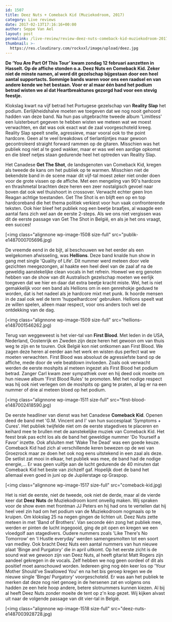 ```yaml
---
id: 1507
title: Deez Nuts + Comeback Kid (Muziekodroom, 2017)
category: Live reviews
date: 2017-02-13T17:16:16+00:00
author: Seppe Van Ael
layout: post
permalink: /live-review/review-deez-nuts-comeback-kid-muziekodroom-2017/
thumbnail: >-
  https://res.cloudinary.com/rockxxl/image/upload/deez.jpg
---
```

**<span class="_5yl5">De ‘You Are Part Of This Tour’ kwam zondag 12 februari aanzetten in Hasselt. Op de affiche stonden o.a. Deez Nuts en Comeback Kid. Zeker niet de minste namen, al werd dit gezelschap bijgestaan door een heel aantal supportacts. Sommige bands waren voor ons een raadsel en van andere kende we het bestaan. Voor er al maar één band het podium betrad wisten we al dat Heartbreaktunes gezorgd had voor een stevig feestje.</span>**

Klokslag kwart na vijf betrad het Portugese gezelschap van **Reality Slap** het podium. Eerlijkheidshalve moeten we toegeven dat we nog nooit gehoord hadden van deze band. Na hun pas uitgebrachte tweede album 'Limitless' een luisterbeurt gegeven te hebben wisten we meteen wat we moest verwachten, en dat was ook exact wat de zaal voorgeschoteld kreeg. Reality Slap speelt snelle, agressieve, maar vooral ook to the point hardcore. Geen al te veel breakdows of tierlantijntjes maar gewoon gecontroleerd straight forward rammen op de gitaren. Misschien was het publiek nog niet al te goed wakker, maar er was wel een aardige opkomst en die bleef netjes staan gedurende heel het optreden van Reality Slap.

Het Canadese **Get The Shot**, de landsgenoten van Comeback Kid, kregen als tweede de kans om het publiek op te warmen. Misschien niet de bekendste band in de scene maar dit vijf-tal moest zeker niet onder doen voor de grote vissen op de affiche. Met een mengeling van 90's hardcore en thrashmetal brachten deze heren een zeer nostalgisch gevoel naar boven dat ook wel thuishoort in crossover. Verwacht echter geen Iron Reagan achtige toestanden. Get The Shot is en blijft een op en top hardcoreband die het thema politiek verkiest voor hun vaak confronterende teksten. Ook hier bleef het publiek nog een beetje braafjes, al waagde een aantal fans zich wel aan de eerste 2-steps. Als we ons niet vergissen was dit de eerste passage van Get The Shot in België, en als je het ons vraagt, een succes!

[<img class="alignnone wp-image-1508 size-full" src="publik-e1487000705696.jpg)

De vreemde eend in de bijt, al beschouwen we het eerder als een welgekomen afwisseling, was **Hellions**. Deze band knalde hun show in gang met single 'Quality of Life'. Dit nummer werd meteen door vele gezichten meegezongen, al haakte een heel deel van de zaal af na de geweldig aanstekelijke clean vocals in het refrein. Hoewel we erg genoten hebben van de show van dit Australisch gezelschap moeten we eerlijk toegeven dat we hier en daar dat extra beetje kracht miste. Wel, het is niet gemakkelijk voor een band als Hellions om in een genrehokje geduwd te worden, dat is het nadeel als je hardcore mixt met punk. Ik hoorde mensen in de zaal ook wel de term 'huppelhardcore' gebruiken. Hellions speelt wat ze willen spelen, alleen maar respect, voor ons anders toch wel de ontdekking van de dag.

[<img class="alignnone wp-image-1509 size-full" src="hellions-e1487001546262.jpg)

Terug van weggeweest is het vier-tal van **First Blood**. Met leden in de USA, Nederland, Oostenrijk en Zweden zijn deze heren het gewoon om van thuis weg te zijn en te touren. Ook België kon niet ontkomen aan First Blood. We zagen deze heren al eerder aan het werk en wisten dus perfect wat we moeten verwachten. First Blood was absoluut de agressiefste band op de affiche, mede door de vele beatdown invloeden. Zoals ook verwacht werden de eerste moshpits al meteen ingezet als First Blood het podium betrad. Zanger Carl kwam zeer sympathiek over en hij deed ook moeite om hun nieuwe album 'First Blood Rules' te promoten. Met het nodige respect was hij ook niet verlegen om de moshpits op gang te praten, al lag er na een nummer of drie al meteen bloed op het podium.

[<img class="alignnone wp-image-1511 size-full" src="first-blood-e1487002418590.jpg)

De eerste headliner van dienst was het Canadese **Comeback Kid**. Openen deed de band met 'G.M. Vincent and I' van hun succesplaat 'Symptoms + Cures'. Het publiek twijfelde niet om de eerste stagedives te placeren en keihard mee te brullen met de aanstekelijke muziek van Comeback Kid. Het feest brak pas echt los als de band het geweldige nummer 'Do Yourself a Favor' inzette. Ook afsluiten met 'Wake The Dead' was een goede keuze. Comeback Kid had zich al verschillende keren bewezen op de wei van Groezrock maar ze doen het ook nog eens uitstekend in een zaal als deze. De setlist zat mooi in elkaar, het publiek was mee, de band had de nodige energie,&#8230; Er was geen vuiltje aan de lucht gedurende de 40 minuten dat Comeback Kid het beste van zichzelf gaf. Hopelijk doet de band het allemaal even goed in juni op de Jupilerstage op Graspop.

[<img class="alignnone wp-image-1517 size-full" src="comeback-kid.jpg)

Het is niet de eerste, niet de tweede, ook niet de derde, maar al de vierde keer dat **Deez Nuts** de Muziekodroom komt onveilig maken. Wij spraken voor de show even met frontman JJ Peters en hij had ons te vertellen dat hij heel veel zin had om het podium van de Muziekodroom nogmaals op te kruipen. Om klokslag 25 na negen gingen de lichten uit. Deez Nuts zette meteen in met 'Band of Brothers'. Van seconde één zong het publiek mee, werden er pinten de lucht ingegooid, ging de pit open en kregen we een vloedgolf aan stagedivers. Oudere nummers zoals 'Like There's No Tomorrow' en 'I Hustle everyday' werden samengesmolten tot een soort van medley. Ook bracht Deez Nuts een aantal nummers van hun nieuwe plaat 'Binge and Purgatory' die in april uitkomt. Op het eerste zicht is de sound wat we gewoon zijn van Deez Nuts, al heeft gitarist Matt Rogers zijn aandeel gekregen in de vocals. Zelf hebben we nog geen oordeel of dit als positief moet aanschouwd worden. Iedereen ging nog één keer los op 'Your Mother Should've Swallowed You' en na het bis geroep kregen we de nieuwe single 'Binge/ Purgatory' voorgeschoteld. Er was aan het publiek te merken dat deze nog niet genoeg in de hersenen zat en volgens ons hadden ze een hele hoop andere, betere slotnummers kunnen kiezen. Al bij al heeft Deez Nuts zonder moeite de tent op z'n kop gezet. Wij kijken alvast uit naar de volgende passage van dit vier-tal in België.

[<img class="alignnone wp-image-1518 size-full" src="deez-nuts-e1487003928728.jpg)